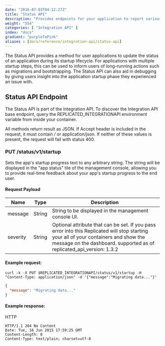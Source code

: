 ```yaml
---
date: "2016-07-03T04:12:27Z"
title: "Status API"
description: "Provides endpoints for your application to report various kinds of status information back to the management console"
weight: "554"
categories: [ "Integration API" ]
index: "docs"
gradient: "purpleToPink"
aliases : [docs/reference/integration-api/status-api]
---
```


The Status API provides a method for user applications to update the status of an application during its startup lifecycle. For applications with multiple startup steps, this can be used to inform users of long-running actions such as migrations and bootstrapping. The Status API can also aid in debugging by giving users insight into the application startup phase they experienced an issue with.

## Status API Endpoint

The Status API is part of the Integration API. To discover the Integration API base endpoint, query the REPLICATED_INTEGRATIONAPI environment variable from inside your container.

All methods return result as JSON. If Accept header is included in the request, it must contain _/_ or application/json. If neither of these values is present, the request will fail with status 400.

### PUT /status/v1/startup

Sets the app's startup progress text to any arbitrary string. The string will be displayed in the "app status" tile of the management console, allowing you to provide real-time feedback about your app's startup progress to the end user.

#### Request Payload

| Name     | Type   | Description                                                                                                                                                                                                    |
| -------- | ------ | -------------------------------------------------------------------------------------------------------------------------------------------------------------------------------------------------------------- |
| message  | String | String to be displayed in the management console UI.                                                                                                                                                           |
| severity | String | Optional attribute that can be set. If you pass error into this Replicated will stop starting your all of your containers and show the message on the dashboard. supported as of replicated_api_version: 1.3.2 |

#### Example request:

```shell
curl -k -X PUT $REPLICATED_INTEGRATIONAPI/status/v1/startup -H "Content-Type: application/json" -d '{"message":"Migrating data..."}'
```

```json
{
  "message": "Migrating data..."
}
```

#### Example response:

HTTP

```shell
HTTP/1.1 204 No Content
Date: Tue, 16 Jun 2015 17:59:25 GMT
Content-Length: 0
Content-Type: text/plain; charset=utf-8
```
